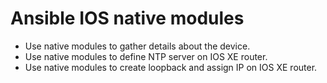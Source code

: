 # Ansible IOS native modules

* Use native modules to gather details about the device.
* Use native modules to define NTP server on IOS XE router.
* Use native modules to create loopback and assign IP on IOS XE router.

